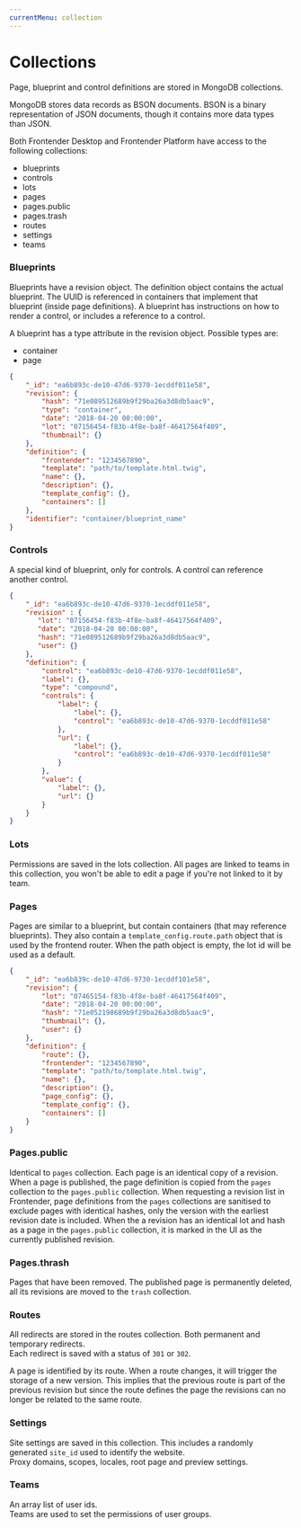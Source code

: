 ```yaml
---
currentMenu: collection
---
```


# Collections
Page, blueprint and control definitions are stored in MongoDB collections.

MongoDB stores data records as BSON documents. BSON is a binary representation of JSON documents, though it contains more data types than JSON.

Both Frontender Desktop and Frontender Platform have access to the following collections:
* blueprints
* controls
* lots
* pages
* pages.public
* pages.trash
* routes
* settings
* teams

### Blueprints
Blueprints have a revision object. The definition object contains the actual blueprint. The UUID is referenced in containers that implement that blueprint (inside page definitions). A blueprint has instructions on how to render a control, or includes a reference to a control.

A blueprint has a type attribute in the revision object. Possible types are:
* container
* page

```JSON
{
    "_id": "ea6b893c-de10-47d6-9370-1ecddf011e58",
    "revision": {
        "hash": "71e089512689b9f29ba26a3d8db5aac9",
        "type": "container",
        "date": "2018-04-20 00:00:00",
        "lot": "07156454-f83b-4f8e-ba8f-46417564f409",
        "thumbnail": {}
    },
    "definition": {
        "frontender": "1234567890",
        "template": "path/to/template.html.twig",
        "name": {},
        "description": {},
        "template_config": {},
        "containers": []
    },
    "identifier": "container/blueprint_name"
}
```

### Controls
A special kind of blueprint, only for controls. A control can reference another control.

```JSON
{
    "_id": "ea6b893c-de10-47d6-9370-1ecddf011e58",
    "revision" : {
       "lot": "07156454-f83b-4f8e-ba8f-46417564f409",
       "date": "2018-04-20 00:00:00",
       "hash": "71e089512689b9f29ba26a3d8db5aac9",
       "user": {}
    },
    "definition": {
        "control": "ea6b893c-de10-47d6-9370-1ecddf011e58",
        "label": {},
        "type": "compound",
        "controls": {
            "label": {
                "label": {},
                "control": "ea6b893c-de10-47d6-9370-1ecddf011e58"
            },
            "url": {
                "label": {},
                "control": "ea6b893c-de10-47d6-9370-1ecddf011e58"
            }
        },
        "value": {
            "label": {},
            "url": {}
        }
    }
}
```

### Lots
<!-- @TODO: Verify -->
Permissions are saved in the lots collection. All pages are linked to teams in this collection, you won't be able to edit a page if you're not linked to it by team.

### Pages
Pages are similar to a blueprint, but contain containers (that may reference blueprints). They also contain a `template_config.route.path` object that is used by the frontend router. When the path object is empty, the lot id will be used as a default.

```JSON
{
    "_id": "ea6b839c-de10-47d6-9730-1ecddf101e58",
    "revision": {
        "lot": "07465154-f83b-4f8e-ba8f-46417564f409",
        "date": "2018-04-20 00:00:00",
        "hash": "71e052198689b9f29ba26a3d8db5aac9",
        "thumbnail": {},
        "user": {}
    },
    "definition": {
        "route": {},
        "frontender": "1234567890",
        "template": "path/to/template.html.twig",
        "name": {},
        "description": {},
        "page_config": {},
        "template_config": {},
        "containers": []
    }
}
```

### Pages.public
Identical to `pages` collection. Each page is an identical copy of a revision. When a page is published, the page definition is copied from the `pages` collection to the `pages.public` collection. When requesting a revision list in Frontender, page definitions from the `pages` collections are sanitised to exclude pages with identical hashes, only the version with the earliest revision date is included. When the a revision has an identical lot and hash as a page in the `pages.public` collection, it is marked in the UI as the currently published revision.

### Pages.thrash
Pages that have been removed. The published page is permanently deleted, all its revisions are moved to the `trash` collection.

### Routes
All redirects are stored in the routes collection. Both permanent and temporary redirects.  
Each redirect is saved with a status of `301` or `302`.

A page is identified by its route. When a route changes, it will trigger the storage of a new version. This implies that the previous route is part of the previous revision but since the route defines the page the revisions can no longer be related to the same route.

### Settings
Site settings are saved in this collection. This includes a randomly generated `site_id` used to identify the website.  
Proxy domains, scopes, locales, root page and preview settings.

### Teams
An array list of user ids.  
Teams are used to set the permissions of user groups.
